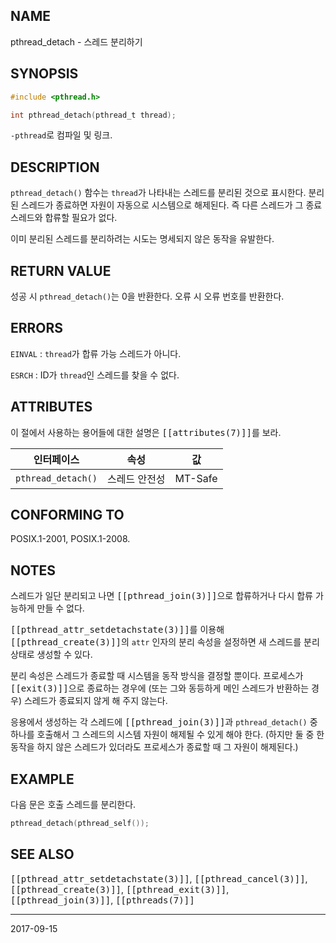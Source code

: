 ## NAME

pthread_detach - 스레드 분리하기

## SYNOPSIS

```c
#include <pthread.h>

int pthread_detach(pthread_t thread);
```

`-pthread`로 컴파일 및 링크.

## DESCRIPTION

`pthread_detach()` 함수는 `thread`가 나타내는 스레드를 분리된 것으로 표시한다. 분리된 스레드가 종료하면 자원이 자동으로 시스템으로 해제된다. 즉 다른 스레드가 그 종료 스레드와 합류할 필요가 없다.

이미 분리된 스레드를 분리하려는 시도는 명세되지 않은 동작을 유발한다.

## RETURN VALUE

성공 시 `pthread_detach()`는 0을 반환한다. 오류 시 오류 번호를 반환한다.

## ERRORS

`EINVAL`
:   `thread`가 합류 가능 스레드가 아니다.

`ESRCH`
:   ID가 `thread`인 스레드를 찾을 수 없다.

## ATTRIBUTES

이 절에서 사용하는 용어들에 대한 설명은 <tt>[[attributes(7)]]</tt>를 보라.

| 인터페이스 | 속성 | 값 |
| --- | --- | --- |
| `pthread_detach()` | 스레드 안전성 | MT-Safe |

## CONFORMING TO

POSIX.1-2001, POSIX.1-2008.

## NOTES

스레드가 일단 분리되고 나면 <tt>[[pthread_join(3)]]</tt>으로 합류하거나 다시 합류 가능하게 만들 수 없다.

<tt>[[pthread_attr_setdetachstate(3)]]</tt>를 이용해 <tt>[[pthread_create(3)]]</tt>의 `attr` 인자의 분리 속성을 설정하면 새 스레드를 분리 상태로 생성할 수 있다.

분리 속성은 스레드가 종료할 때 시스템을 동작 방식을 결정할 뿐이다. 프로세스가 <tt>[[exit(3)]]</tt>으로 종료하는 경우에 (또는 그와 동등하게 메인 스레드가 반환하는 경우) 스레드가 종료되지 않게 해 주지 않는다.

응용에서 생성하는 각 스레드에 <tt>[[pthread_join(3)]]</tt>과 `pthread_detach()` 중 하나를 호출해서 그 스레드의 시스템 자원이 해제될 수 있게 해야 한다. (하지만 둘 중 한 동작을 하지 않은 스레드가 있더라도 프로세스가 종료할 때 그 자원이 해제된다.)

## EXAMPLE

다음 문은 호출 스레드를 분리한다.

```c
pthread_detach(pthread_self());
```

## SEE ALSO

<tt>[[pthread_attr_setdetachstate(3)]]</tt>, <tt>[[pthread_cancel(3)]]</tt>, <tt>[[pthread_create(3)]]</tt>, <tt>[[pthread_exit(3)]]</tt>, <tt>[[pthread_join(3)]]</tt>, <tt>[[pthreads(7)]]</tt>

----

2017-09-15
